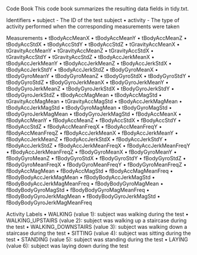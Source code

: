 Code Book
This code book summarizes the resulting data fields in tidy.txt.

Identifiers
	•	subject - The ID of the test subject
	•	activity - The type of activity performed when the corresponding measurements were taken

Measurements
	•	tBodyAccMeanX
	•	tBodyAccMeanY
	•	tBodyAccMeanZ
	•	tBodyAccStdX
	•	tBodyAccStdY
	•	tBodyAccStdZ
	•	tGravityAccMeanX
	•	tGravityAccMeanY
	•	tGravityAccMeanZ
	•	tGravityAccStdX
	•	tGravityAccStdY
	•	tGravityAccStdZ
	•	tBodyAccJerkMeanX
	•	tBodyAccJerkMeanY
	•	tBodyAccJerkMeanZ
	•	tBodyAccJerkStdX
	•	tBodyAccJerkStdY
	•	tBodyAccJerkStdZ
	•	tBodyGyroMeanX
	•	tBodyGyroMeanY
	•	tBodyGyroMeanZ
	•	tBodyGyroStdX
	•	tBodyGyroStdY
	•	tBodyGyroStdZ
	•	tBodyGyroJerkMeanX
	•	tBodyGyroJerkMeanY
	•	tBodyGyroJerkMeanZ
	•	tBodyGyroJerkStdX
	•	tBodyGyroJerkStdY
	•	tBodyGyroJerkStdZ
	•	tBodyAccMagMean
	•	tBodyAccMagStd
	•	tGravityAccMagMean
	•	tGravityAccMagStd
	•	tBodyAccJerkMagMean
	•	tBodyAccJerkMagStd
	•	tBodyGyroMagMean
	•	tBodyGyroMagStd
	•	tBodyGyroJerkMagMean
	•	tBodyGyroJerkMagStd
	•	fBodyAccMeanX
	•	fBodyAccMeanY
	•	fBodyAccMeanZ
	•	fBodyAccStdX
	•	fBodyAccStdY
	•	fBodyAccStdZ
	•	fBodyAccMeanFreqX
	•	fBodyAccMeanFreqY
	•	fBodyAccMeanFreqZ
	•	fBodyAccJerkMeanX
	•	fBodyAccJerkMeanY
	•	fBodyAccJerkMeanZ
	•	fBodyAccJerkStdX
	•	fBodyAccJerkStdY
	•	fBodyAccJerkStdZ
	•	fBodyAccJerkMeanFreqX
	•	fBodyAccJerkMeanFreqY
	•	fBodyAccJerkMeanFreqZ
	•	fBodyGyroMeanX
	•	fBodyGyroMeanY
	•	fBodyGyroMeanZ
	•	fBodyGyroStdX
	•	fBodyGyroStdY
	•	fBodyGyroStdZ
	•	fBodyGyroMeanFreqX
	•	fBodyGyroMeanFreqY
	•	fBodyGyroMeanFreqZ
	•	fBodyAccMagMean
	•	fBodyAccMagStd
	•	fBodyAccMagMeanFreq
	•	fBodyBodyAccJerkMagMean
	•	fBodyBodyAccJerkMagStd
	•	fBodyBodyAccJerkMagMeanFreq
	•	fBodyBodyGyroMagMean
	•	fBodyBodyGyroMagStd
	•	fBodyBodyGyroMagMeanFreq
	•	fBodyBodyGyroJerkMagMean
	•	fBodyBodyGyroJerkMagStd
	•	fBodyBodyGyroJerkMagMeanFreq

Activity Labels
	•	WALKING (value 1): subject was walking during the test
	•	WALKING_UPSTAIRS (value 2): subject was walking up a staircase during the test
	•	WALKING_DOWNSTAIRS (value 3): subject was walking down a staircase during the test
	•	SITTING (value 4): subject was sitting during the test
	•	STANDING (value 5): subject was standing during the test
	•	LAYING (value 6): subject was laying down during the test
